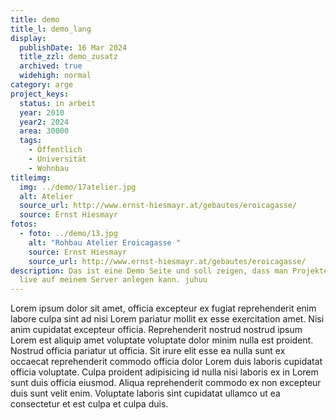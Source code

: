 ```yaml
---
title: demo
title_l: demo_lang
display:
  publishDate: 16 Mar 2024
  title_zzl: demo_zusatz
  archived: true
  widehigh: normal
category: arge
project_keys:
  status: in arbeit
  year: 2010
  year2: 2024
  area: 30000
  tags:
    - Öffentlich
    - Universität
    - Wohnbau
titleimg:
  img: ../demo/17atelier.jpg
  alt: Atelier
  source_url: http://www.ernst-hiesmayr.at/gebautes/eroicagasse/
  source: Ernst Hiesmayr
fotos:
  - foto: ../demo/13.jpg
    alt: "Rohbau Atelier Eroicagasse "
    source: Ernst Hiesmayr
    source_url: http://www.ernst-hiesmayr.at/gebautes/eroicagasse/
description: Das ist eine Demo Seite und soll zeigen, dass man Projekte jetzt
  live auf meinem Server anlegen kann. juhuu
---
```

Lorem ipsum dolor sit amet, officia excepteur ex fugiat reprehenderit enim labore culpa sint ad nisi Lorem pariatur mollit ex esse exercitation amet. Nisi anim cupidatat excepteur officia. Reprehenderit nostrud nostrud ipsum Lorem est aliquip amet voluptate voluptate dolor minim nulla est proident. Nostrud officia pariatur ut officia. Sit irure elit esse ea nulla sunt ex occaecat reprehenderit commodo officia dolor Lorem duis laboris cupidatat officia voluptate. Culpa proident adipisicing id nulla nisi laboris ex in Lorem sunt duis officia eiusmod. Aliqua reprehenderit commodo ex non excepteur duis sunt velit enim. Voluptate laboris sint cupidatat ullamco ut ea consectetur et est culpa et culpa duis.
